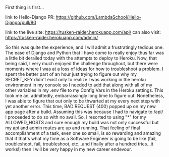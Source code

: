 First thing is first...

link to Hello-Django PR: https://github.com/LambdaSchool/Hello-Django/pull/80

link to the live site: https://tusken-raider.herokuapp.com/api/
can also visit: https://tusken-raider.herokuapp.com/admin/

So this was quite the experience, and I will admit a frustratingly tedious one.  The ease of Django and Python that I have come to really enjoy thus far was a little bit derailed today with the attempts to deploy to Heroku.  Now, that being said, I very much enjoyed the challenge throughout, but there were moments where I was at a loss of ideas for how to troubleshoot a problem.  I spent the better part of an hour just trying to figure out why my SECRET_KEY didn't exist only to realize I was working in the heroku environment in my console so I needed to add that along with all of my other variables in my .env file to my Config Vars in the Heroku settings.  This took me an, admittedly, embarrassingly long time to figure out.  Nonetheless, I was able to figure that out only to be thwarted at my every next step with yet another error. This time, BAD REQUEST (400) popped up on my new app page after a build.  Assuming this was because I had to navigate to /api/ I proceeded to do so with no avail.  So, I resorted to using "*" for my ALLOWED_HOSTS and sure enough my build was not only successful but my api and admin routes are up and running. That feeling of final  accomplishment of a task, even one so small, is so rewarding and amazing that if that's what my time as a Software Engineer is going to be like (fail, troubleshoot, fail, troubleshoot, etc...and finally after a hundred tries...it works!) then I will be very happy in my new career endevour.